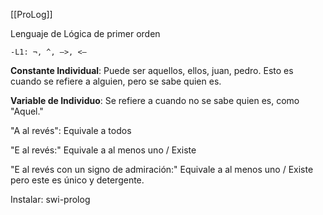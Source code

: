 [[ProLog]]

Lenguaje de Lógica de primer orden 

	-L1: ¬, ^, —>, <—

**Constante Individual**: Puede ser aquellos, ellos, juan, pedro. Esto es cuando se refiere a alguien, pero se sabe quien es. 

**Variable de Individuo**: Se refiere a cuando no se sabe quien es, como "Aquel."

"A al revés": Equivale a todos

"E al revés:" Equivale a al menos uno / Existe

"E al revés con un signo de admiración:" Equivale a al menos uno / Existe pero este es único y detergente. 

Instalar: swi-prolog